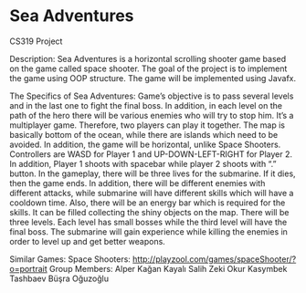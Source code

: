# Sea Adventures
CS319 Project

Description:
	Sea Adventures is a horizontal scrolling shooter game based on the game called space shooter. The goal of the project is to implement the game using OOP structure. The game will be implemented using Javafx.

The Specifics of Sea Adventures:
Game’s objective is to pass several levels and in the last one to fight the final boss. In addition, in each level on the path of the hero there will be various enemies who will try to stop him.
It’s a multiplayer game. Therefore, two players can play it together.
The map is basically bottom of the ocean, while there are islands which need to be avoided. In addition, the game will be horizontal, unlike Space Shooters. 
Controllers are WASD for Player 1 and UP-DOWN-LEFT-RIGHT for Player 2. In addition, Player 1 shoots with spacebar while player 2 shoots with “.” button.
In the gameplay, there will be three lives for the submarine. If it dies, then the game ends. In addition, there will be different enemies with different attacks, while submarine will have different skills which will have a cooldown time. Also, there will be an energy bar which is required for the skills. It can be filled collecting the shiny objects on the map.
There will be three levels. Each level has small bosses while the third level will have the final boss. The submarine will gain experience while killing the enemies in order to level up and get better weapons.     

Similar Games:
	Space Shooters: http://playzool.com/games/spaceShooter/?o=portrait
Group Members:
Alper Kağan Kayalı   Salih Zeki Okur   Kasymbek Tashbaev   Büşra Oğuzoğlu 	
